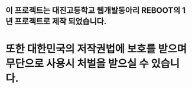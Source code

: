 ## 이 프로젝트는 대진고등학교 웹개발동아리 REBOOT의 1년 프로젝트로 제작 되었습니다.
# 또한 대한민국의 저작권법에 보호를 받으며 무단으로 사용시 처벌을 받으실 수 있습니다.